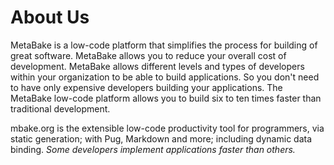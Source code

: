 # About Us

MetaBake is a low-code platform that simplifies the process for building of great software.  MetaBake allows you to reduce your overall cost of development. MetaBake allows different levels and types of developers within your organization to be able to build applications. So you don't need to have only expensive developers building your applications. The MetaBake low-code platform allows you to build six to ten times faster than traditional development.


mbake.org is the extensible low-code productivity tool for programmers, via static generation; with Pug, Markdown and more; including dynamic data binding. *Some developers implement applications faster than others.*